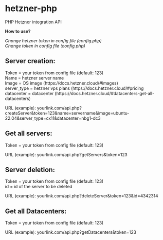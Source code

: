 # hetzner-php
PHP Hetzner integration API

<b>How to use?</b>

<i>Change hetzner token in config file (config.php)<br>
Change token in config file (config.php)<br></i>

<h2>Server creation:<br></h2>
Token = your token from config file (default: 123)<br>
Name = hetzner server name<br>
Image = OS image (https://docs.hetzner.cloud/#images)<br>
server_type = hetzner vps plans (https://docs.hetzner.cloud/#pricing<br>
datacenter = datacenter (https://docs.hetzner.cloud/#datacenters-get-all-datacenters)

URL (example): yourlink.com/api.php?createServer&token=123&name=servername&image=ubuntu-22.04&server_type=cx11&datacenter=nbg1-dc3<br>

<h2>Get all servers:<br></h2>
Token = your token from config file (default: 123)

URL (example): yourlink.com/api.php?getServers&token=123<br>

<h2>Server deletion:<br></h2>
Token = your token from config file (default: 123)<br>
id = id of the server to be deleted

URL (example): yourlink.com/api.php?deleteServer&token=123&id=4342314<br>

<h2>Get all Datacenters:<br></h2>
Token = your token from config file (default: 123)

URL (example): yourlink.com/api.php?getDatacenters&token=123<br>
